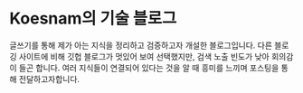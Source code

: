 # Koesnam의 기술 블로그
글쓰기를 통해 제가 아는 지식을 정리하고 검증하고자 개설한 블로그입니다.
다른 블로깅 사이트에 비해 깃헙 블로그가 멋있어 보여 선택했지만, 검색 노출 빈도가 낮아 회의감이 들곤 합니다.
여러 지식들이 연결되어 있다는 것을 알 때 흥미를 느끼며 포스팅을 통해 전달하고자합니다.
